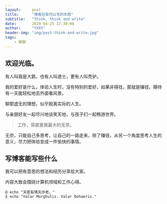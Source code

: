 ```yaml
---
layout:     post
title:      "博客总有可以写的东西"
subtitle:   "Think, think and write"
date:       2020-04-25 17:30:00
author:     "YXXY"
header-img: "img/post-think-and-write.jpg"
tags:
    - 聊聊
---
```


## 欢迎光临。

有人叫我是大鹅，也有人叫道士，更有人叫秃驴。

我的爱好是什么，体验人生时，没有特别的爱好，如果非得找，那就是赚钱，期待有一天能轻松地去外面看风景。

聊那虚无的理想，似乎脱离实际的人生。

与亲朋好友一起尽兴地谈笑天地，与孩子们一起畅游世界。


> 工作，简直是我最大的无奈。

无奈，只能自己多思考，让自己的一路走来，除了赚钱，从另一个角度思考人生的意义，尽力把体验变成一件愉快的事情。

## 写博客能写些什么

我可以把有意思的想法和经历分享给大家。

内容大致会围绕计算机领域和工作心得。


```
@ echo "天若有情天亦老。"
$ echo "Valar Morghulis. Valar Dohaeris."
```
